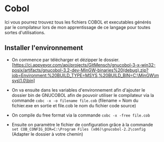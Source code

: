 # Cobol

Ici vous pourrez trouvez tous les fichiers COBOL et executables générés par le compilateur lors de mon apprentissage de ce langage pour toutes sortes d'utilisations.

## Installer l'environnement

- On commence par télécharger et dézipper le dossier. [https://ci.appveyor.com/api/projects/GitMensch/gnucobol-3-x-win32-posix/artifacts/gnucobol-3.2-dev-MinGW-binaries%20(debug).zip?job=Environment:%20BUILD_TYPE=MSYS,%20BUILD_BIN=C:\MinGW\msys\1.0\bin]

- On va ensuite dans les variables d'environnement afin d'ajouter le dossier bin de GNUCOBOL afin de pouvoir utiliser le compilateur via la commande `cobc -x -o filename file.cob` (filename = Nom du fichier.exe en sortie et file.cob le nom du fichier code source) 

- On compile du free format via la commande `cobc -x -free file.cob`

- Ensuite on paramètre le fichier de configuration grâce à la commande `set COB_CONFIG_DIR=C:\Program Files (x86)\gnucobol-2.2\config` (Adapter le dossier à votre chemin)